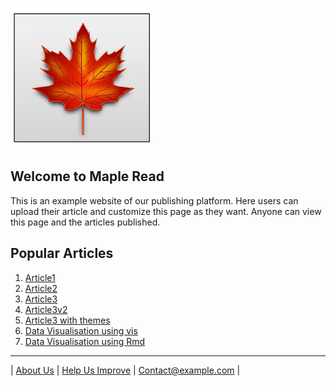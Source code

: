 ![logo](/src/images/images.jfif)
## Welcome to Maple Read

This is an example website of our publishing platform. Here users can upload their article and customize this page as they want. Anyone can view this page and the articles published.

## Popular Articles

1. [Article1](src/articles/article1.md)
2. [Article2](src/articles/article2.md)
3. [Article3](src/articles/article3.html)
4. [Article3v2](src/articles/article3.md)
5. [Article3 with themes](src/articles/article4.md)
6. [Data Visualisation using vis](src/articles/dataVisualiseTest.md)
7. [Data Visualisation using Rmd](src/articles/dataVisualiseWithRmd.html)

___
| [About Us](index.md)        | [Help Us Improve](index.md)    | <Contact@example.com>       |
